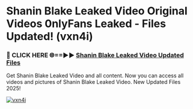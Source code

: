 # Shanin Blake Leaked Video Original Videos 0nlyFans Leaked - Files Updated! (vxn4i)

<h3>🔴 CLICK HERE 🌐==►► <a href="https://tinyurl.com/2jnfzry5" rel="nofollow">Shanin Blake Leaked Video Updated Files</a></h3>

Get Shanin Blake Leaked Video and all content. Now you can access all videos and pictures of Shanin Blake Leaked Video. New Updated Files 2025!

[![vxn4i](https://i.imgur.com/GyGTBgg.gif)](https://tinyurl.com/2jnfzry5)
